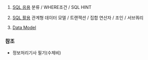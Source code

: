 1. [SQL 응용](sql응용.md)
분류 / WHERE조건 / SQL HINT

2. [SQL 활용](sql활용.md)
관계형 데이터 모델 / 트랜잭션 / 집합 연산자 / 조인 / 서브쿼리

3. [Data Model](data-model.md)

### 참조
- 정보처리기사 필기(수제비)


